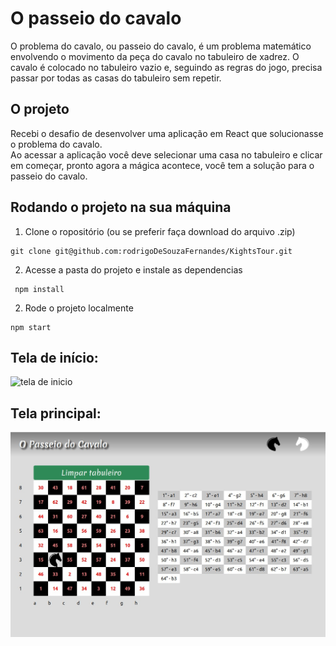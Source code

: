 # O passeio do cavalo

O problema do cavalo, ou passeio do cavalo, é um problema matemático
envolvendo o movimento da peça do cavalo no tabuleiro de xadrez.
O cavalo é colocado no tabuleiro vazio e, seguindo as regras do jogo,
precisa passar por todas as casas do tabuleiro sem repetir.

## O projeto

Recebi o desafio de desenvolver uma aplicação em React que solucionasse
o problema do cavalo.  
Ao acessar a aplicação você deve selecionar uma casa no tabuleiro e clicar em começar, pronto agora a mágica acontece, você tem a solução para o passeio do cavalo.  

## Rodando o projeto na sua máquina

1. Clone o ropositório (ou se preferir faça download do arquivo .zip)
  ```
  git clone git@github.com:rodrigoDeSouzaFernandes/KightsTour.git
  ```

2. Acesse a pasta do projeto e instale as dependencias 
  ```
   npm install
  ```

2. Rode o projeto localmente 
  ```
  npm start
  ```

## Tela de início:
![tela de inicio](/public/initial-message.jpeg)

## Tela principal:
![tela de inicio](/public/board.jpeg)


